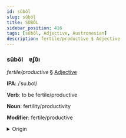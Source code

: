 ```yaml
---
id: sûbôl
slug: sûbôl
title: SÛBÔL
sidebar_position: 416
tags: [sûbôl, Adjective, Austronesian]
description: fertile/productive § Adjective
---
```


### sûbôl&emsp;<span kind="abugida">ɐʄʋ͊ı</span>

*fertile/productive* **§** [Adjective](../../tags/Adjective)

**IPA**: /ˈsu.bol/

**Verb**: to be fertile/productive

**Noun**: fertility/productivity

**Modifier**: fertile/productive

<details>
    <summary>Origin</summary>
    Malay, Northern subur /subor/<br/>
    <em>Austronesian Language Family</em>
</details>